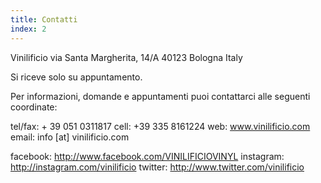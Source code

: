 ```yaml
---
title: Contatti
index: 2
---
```


Vinilificio
via Santa Margherita, 14/A
40123 Bologna
Italy

Si riceve solo su appuntamento.

Per informazioni, domande e appuntamenti puoi contattarci alle seguenti coordinate:

tel/fax: + 39 051 0311817
cell: +39 335 8161224
web: www.vinilificio.com
email: info [at] vinilificio.com


facebook: http://www.facebook.com/VINILIFICIOVINYL
instagram: http://instagram.com/vinilificio
twitter: http://www.twitter.com/vinilificio

